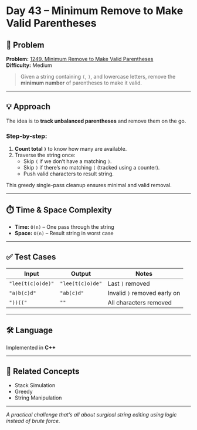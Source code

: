 # Day 43 – Minimum Remove to Make Valid Parentheses

## 🧩 Problem

**Problem:** [1249. Minimum Remove to Make Valid Parentheses](https://leetcode.com/problems/minimum-remove-to-make-valid-parentheses/)  
**Difficulty:** Medium  

> Given a string containing `(`, `)`, and lowercase letters, remove the **minimum number** of parentheses to make it valid.

---

## 💡 Approach

The idea is to **track unbalanced parentheses** and remove them on the go.

### Step-by-step:
1. **Count total `)`** to know how many are available.
2. Traverse the string once:
   - Skip `(` if we don’t have a matching `)`.
   - Skip `)` if there’s no matching `(` (tracked using a counter).
   - Push valid characters to result string.

This greedy single-pass cleanup ensures minimal and valid removal.

---

## ⏱️ Time & Space Complexity

- **Time:** `O(n)` – One pass through the string
- **Space:** `O(n)` – Result string in worst case

---

## ✅ Test Cases

| Input             | Output         | Notes                              |
|------------------|----------------|-------------------------------------|
| `"lee(t(c)o)de)"`| `"lee(t(c)o)de"` | Last `)` removed                    |
| `"a)b(c)d"`       | `"ab(c)d"`      | Invalid `)` removed early on        |
| `"))(("`          | `""`            | All characters removed              |

---

## 🛠️ Language

Implemented in **C++**

---

## 🔗 Related Concepts

- Stack Simulation
- Greedy
- String Manipulation

---

_A practical challenge that’s all about surgical string editing using logic instead of brute force._
